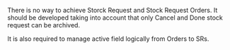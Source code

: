 There is no way to achieve Storck Request and Stock Request Orders. It
should be developed taking into account that only Cancel and Done stock
request can be archived.

It is also required to manage active field logically from Orders to SRs.

